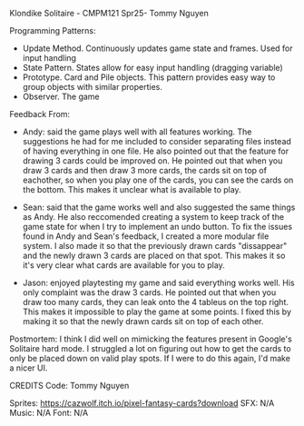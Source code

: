 Klondike Solitaire - CMPM121 Spr25- Tommy Nguyen

Programming Patterns:
- Update Method. Continuously updates game state and frames. Used for input handling
- State Pattern. States allow for easy input handling (dragging variable)
- Prototype. Card and Pile objects. This pattern provides easy way to group objects with similar properties.
- Observer. The game

Feedback From:
- Andy: said the game plays well with all features working. The suggestions he had for me included to consider separating files instead
        of having everything in one file. He also pointed out that the feature for drawing 3 cards could be improved on. He pointed out that
        when you draw 3 cards and then draw 3 more cards, the cards sit on top of eachother, so when you play one of the cards, you can see the cards
        on the bottom. This makes it unclear what is available to play.

- Sean: said that the game works well and also suggested the same things as Andy. He also reccomended creating a system to keep track of the game state
        for when I try to implement an undo button. To fix the issues found in Andy and Sean's feedback, I created a more modular file system. I also
        made it so that the previously drawn cards "dissappear" and the newly drawn 3 cards are placed on that spot. This makes it so it's very clear
        what cards are available for you to play.



- Jason: enjoyed playtesting my game and said everything works well. His only complaint was the draw 3 cards. He pointed out that when you draw too many cards,
        they can leak onto the 4 tableus on the top right. This makes it impossible to play the game at some points. I fixed this by making it so that the newly
        drawn cards sit on top of each other.

Postmortem:
 I think I did well on mimicking the features present in Google's Solitaire hard mode.
 I struggled a lot on figuring out how to get the cards to only be placed down on valid play spots.
 If I were to do this again, I'd make a nicer UI.

CREDITS
Code: Tommy Nguyen

Sprites: https://cazwolf.itch.io/pixel-fantasy-cards?download
SFX: N/A
Music: N/A
Font: N/A
